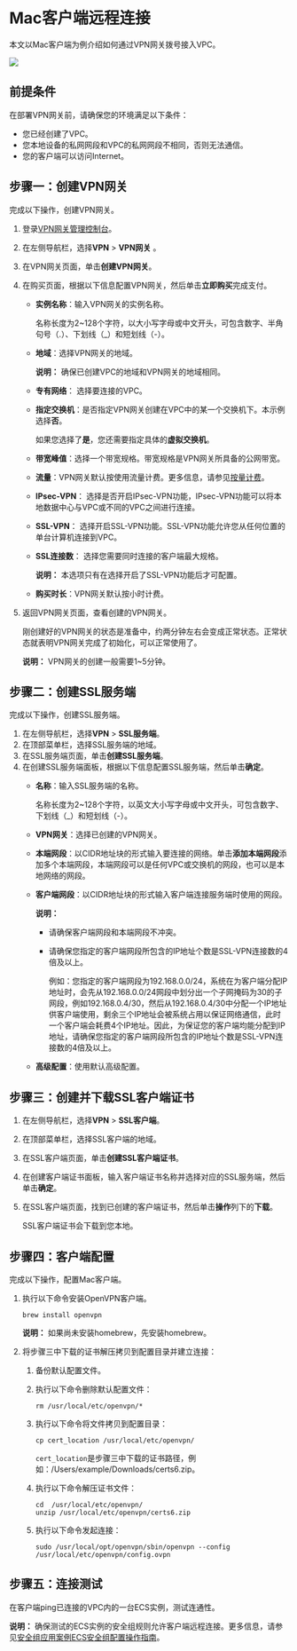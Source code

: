 # Mac客户端远程连接

本文以Mac客户端为例介绍如何通过VPN网关拨号接入VPC。

![](https://static-aliyun-doc.oss-accelerate.aliyuncs.com/assets/img/zh-CN/5498488951/p3332.png)

## 前提条件

在部署VPN网关前，请确保您的环境满足以下条件：

-   您已经创建了VPC。
-   您本地设备的私网网段和VPC的私网网段不相同，否则无法通信。
-   您的客户端可以访问Internet。

## 步骤一：创建VPN网关

完成以下操作，创建VPN网关。

1.  登录[VPN网关管理控制台](https://vpc.console.aliyun.com/vpn)。
2.  在左侧导航栏，选择**VPN** \> **VPN网关** 。
3.  在VPN网关页面，单击**创建VPN网关**。
4.  在购买页面，根据以下信息配置VPN网关，然后单击**立即购买**完成支付。
    -   **实例名称**：输入VPN网关的实例名称。

        名称长度为2~128个字符，以大小写字母或中文开头，可包含数字、半角句号（.）、下划线（\_）和短划线（-）。

    -   **地域**：选择VPN网关的地域。

        **说明：** 确保已创建VPC的地域和VPN网关的地域相同。

    -   **专有网络**： 选择要连接的VPC。
    -   **指定交换机**：是否指定VPN网关创建在VPC中的某一个交换机下。本示例选择**否**。

        如果您选择了**是**，您还需要指定具体的**虚拟交换机**。

    -   **带宽峰值**：选择一个带宽规格。带宽规格是VPN网关所具备的公网带宽。
    -   **流量**：VPN网关默认按使用流量计费。更多信息，请参见[按量计费](/intl.zh-CN/产品定价/按量计费.md)。
    -   **IPsec-VPN**： 选择是否开启IPsec-VPN功能，IPsec-VPN功能可以将本地数据中心与VPC或不同的VPC之间进行连接。
    -   **SSL-VPN**： 选择开启SSL-VPN功能。SSL-VPN功能允许您从任何位置的单台计算机连接到VPC。
    -   **SSL连接数**： 选择您需要同时连接的客户端最大规格。

        **说明：** 本选项只有在选择开启了SSL-VPN功能后才可配置。

    -   **购买时长**：VPN网关默认按小时计费。
5.  返回VPN网关页面，查看创建的VPN网关。

    刚创建好的VPN网关的状态是准备中，约两分钟左右会变成正常状态。正常状态就表明VPN网关完成了初始化，可以正常使用了。

    **说明：** VPN网关的创建一般需要1~5分钟。


## 步骤二：创建SSL服务端

完成以下操作，创建SSL服务端。

1.  在左侧导航栏，选择**VPN** \> **SSL服务端**。
2.  在顶部菜单栏，选择SSL服务端的地域。
3.  在SSL服务端页面，单击**创建SSL服务端**。
4.  在创建SSL服务端面板，根据以下信息配置SSL服务端，然后单击**确定**。
    -   **名称**：输入SSL服务端的名称。

        名称长度为2~128个字符，以英文大小写字母或中文开头，可包含数字、下划线（\_）和短划线（-）。

    -   **VPN网关**：选择已创建的VPN网关。
    -   **本端网段**：以CIDR地址块的形式输入要连接的网络。单击**添加本端网段**添加多个本端网段，本端网段可以是任何VPC或交换机的网段，也可以是本地网络的网段。
    -   **客户端网段**：以CIDR地址块的形式输入客户端连接服务端时使用的网段。

        **说明：**

        -   请确保客户端网段和本端网段不冲突。
        -   请确保您指定的客户端网段所包含的IP地址个数是SSL-VPN连接数的4倍及以上。

            例如：您指定的客户端网段为192.168.0.0/24，系统在为客户端分配IP地址时，会先从192.168.0.0/24网段中划分出一个子网掩码为30的子网段，例如192.168.0.4/30，然后从192.168.0.4/30中分配一个IP地址供客户端使用，剩余三个IP地址会被系统占用以保证网络通信，此时一个客户端会耗费4个IP地址。因此，为保证您的客户端均能分配到IP地址，请确保您指定的客户端网段所包含的IP地址个数是SSL-VPN连接数的4倍及以上。

    -   **高级配置**：使用默认高级配置。

## 步骤三：创建并下载SSL客户端证书

1.  在左侧导航栏，选择**VPN** \> **SSL客户端**。
2.  在顶部菜单栏，选择SSL客户端的地域。
3.  在SSL客户端页面，单击**创建SSL客户端证书**。
4.  在创建客户端证书面板，输入客户端证书名称并选择对应的SSL服务端，然后单击**确定**。
5.  在SSL客户端页面，找到已创建的客户端证书，然后单击**操作**列下的**下载**。

    SSL客户端证书会下载到您本地。


## 步骤四：客户端配置

完成以下操作，配置Mac客户端。

1.  执行以下命令安装OpenVPN客户端。

    ```
    brew install openvpn
    ```

    **说明：** 如果尚未安装homebrew，先安装homebrew。

2.  将步骤三中下载的证书解压拷贝到配置目录并建立连接：
    1.  备份默认配置文件。
    2.  执行以下命令删除默认配置文件：

        ```
        rm /usr/local/etc/openvpn/*
        ```

    3.  执行以下命令将文件拷贝到配置目录：

        ```
        cp cert_location /usr/local/etc/openvpn/
        ```

        `cert_location`是步骤三中下载的证书路径，例如：/Users/example/Downloads/certs6.zip。

    4.  执行以下命令解压证书文件：

        ```
        cd  /usr/local/etc/openvpn/
        unzip /usr/local/etc/openvpn/certs6.zip
        ```

    5.  执行以下命令发起连接：

        ```
        sudo /usr/local/opt/openvpn/sbin/openvpn --config /usr/local/etc/openvpn/config.ovpn
        ```


## 步骤五：连接测试

在客户端ping已连接的VPC内的一台ECS实例，测试连通性。

**说明：** 确保测试的ECS实例的安全组规则允许客户端远程连接。更多信息，请参见[安全组应用案例ECS安全组配置操作指南](/intl.zh-CN/安全/安全组/安全组应用案例.md)。

